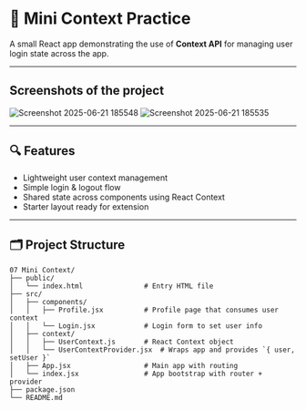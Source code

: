 # 🧩 Mini Context Practice

A small React app demonstrating the use of **Context API** for managing user login state across the app.

---

## Screenshots of the project
![Screenshot 2025-06-21 185548](https://github.com/user-attachments/assets/34f3fe43-fa7c-4287-afaf-820465fbfa83)
![Screenshot 2025-06-21 185535](https://github.com/user-attachments/assets/47d90f27-37c6-4fcc-8c58-f0b630b78f6d)


---

## 🔍 Features

- Lightweight user context management
- Simple login & logout flow
- Shared state across components using React Context
- Starter layout ready for extension

---

## 🗂️ Project Structure

```text
07 Mini Context/
├── public/
│   └── index.html               # Entry HTML file
├── src/
│   ├── components/
│   │   ├── Profile.jsx          # Profile page that consumes user context
│   │   └── Login.jsx            # Login form to set user info
│   ├── context/
│   │   ├── UserContext.js       # React Context object
│   │   └── UserContextProvider.jsx  # Wraps app and provides `{ user, setUser }`
│   ├── App.jsx                  # Main app with routing
│   └── index.jsx                # App bootstrap with router + provider
├── package.json
└── README.md
